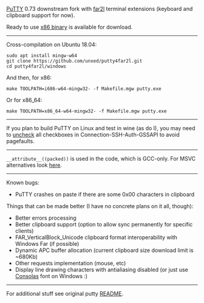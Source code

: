
[PuTTY](https://www.chiark.greenend.org.uk/~sgtatham/putty/latest.html) 0.73 downstream fork with [far2l](https://github.com/elfmz/far2l) terminal
extensions (keyboard and clipboard support for now).

Ready to use [x86 binary](https://github.com/unxed/putty4far2l/raw/master/windows/putty.exe) is available for download.

---

Cross-compilation on Ubuntu 18.04:
```
sudo apt install mingw-w64
git clone https://github.com/unxed/putty4far2l.git
cd putty4far2l/windows
```

And then, for x86:

`make TOOLPATH=i686-w64-mingw32- -f Makefile.mgw putty.exe`

Or for x86_64:

`make TOOLPATH=x86_64-w64-mingw32- -f Makefile.mgw putty.exe`

---

If you plan to build PuTTY on Linux and test in wine (as do I), you may need to [uncheck](https://bugs.winehq.org/show_bug.cgi?id=48196) all checkboxes in Connection-SSH-Auth-GSSAPI to avoid pagefaults.

---

`__attribute__((packed))` is used in the code, which is GCC-only. For MSVC alternatives look [here](https://stackoverflow.com/questions/1537964/visual-c-equivalent-of-gccs-attribute-packed
).

---

Known bugs:
- PuTTY crashes on paste if there are some 0x00 characters in clipboard

Things that can be made better (I have no concrete plans on it all, though):
- Better errors processing
- Better clipboard support (option to allow sync permanently for specific clients)
- FAR_VerticalBlock_Unicode clipboard format interoperability with Windows Far (if possible)
- Dynamic APC buffer allocation (current clipboard size download limit is ~680Kb)
- Other requests implementation (mouse, etc)
- Display line drawing characters with antialiasing disabled (or just use [Consolas](https://en.wikipedia.org/wiki/Consolas) font on Windows :)

---

For additional stuff see original putty [README](https://github.com/unxed/putty4far2l/blob/master/README).

